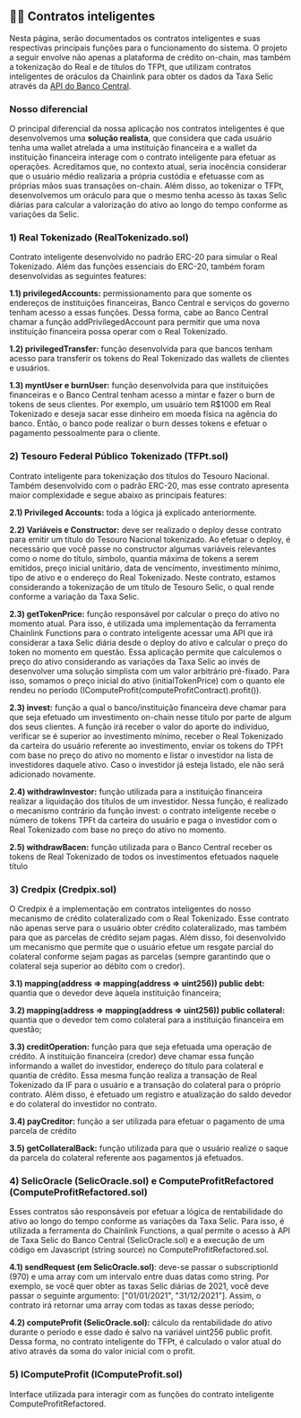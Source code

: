 ## 👩‍💻 Contratos inteligentes
Nesta página, serão documentados os contratos inteligentes e suas respectivas principais funções para o funcionamento do sistema. O projeto a seguir envolve não apenas a plataforma de crédito on-chain, mas também a tokenização do Real e de títulos do TFPt, que utilizam contratos inteligentes de oráculos da Chainlink para obter os dados da Taxa Selic através da [API do Banco Central](https://api.bcb.gov.br/dados/serie/bcdata.sgs.11/dados?formato=json).

### Nosso diferencial 
O principal diferencial da nossa aplicação nos contratos inteligentes é que desenvolvemos uma **solução realista**, que considera que cada usuário tenha uma wallet atrelada a uma instituição financeira e a wallet da instituição financeira interage com o contrato inteligente para efetuar as operações. Acreditamos que, no contexto atual, seria inocência considerar que o usuário médio realizaria a própria custódia e efetuasse com as próprias mãos suas transações on-chain. Além disso, ao tokenizar o TFPt, desenvolvemos um oráculo para que o mesmo tenha acesso às taxas Selic diárias para calcular a valorização do ativo ao longo do tempo conforme as variações da Selic.


### 1) Real Tokenizado (RealTokenizado.sol)

Contrato inteligente desenvolvido no padrão ERC-20 para simular o Real Tokenizado. Além das funções essenciais do ERC-20, também foram desenvolvidas as seguintes features:

**1.1) privilegedAccounts:** permissionamento para que somente os endereços de instituições financeiras, Banco Central e serviços do governo tenham acesso a essas funções. Dessa forma, cabe ao Banco Central chamar a função addPrivilegedAccount para permitir que uma nova instituição financeira possa operar com o Real Tokenizado.

**1.2) privilegedTransfer:** função desenvolvida para que bancos tenham acesso para transferir os tokens do Real Tokenizado das wallets de clientes e usuários.

**1.3) myntUser e burnUser:** função desenvolvida para que instituições financeiras e o Banco Central tenham acesso a mintar e fazer o burn de tokens de seus clientes. Por exemplo, um usuário tem R$1000 em Real Tokenizado e deseja sacar esse dinheiro em moeda física na agência do banco. Então, o banco pode realizar o burn desses tokens e efetuar o pagamento pessoalmente para o cliente.

 ### 2) Tesouro Federal Público Tokenizado (TFPt.sol)
 
Contrato inteligente para tokenização dos títulos do Tesouro Nacional. Também desenvolvido com o padrão ERC-20, mas esse contrato apresenta maior complexidade e segue abaixo as principais features:

**2.1) Privileged Accounts:** toda a lógica já explicado anteriormente.

**2.2) Variáveis e Constructor:** deve ser realizado o deploy desse contrato para emitir um título do Tesouro Nacional tokenizado. Ao efetuar o deploy, é necessário que você passe no constructor algumas variáveis relevantes como o nome do título, símbolo, quantia máxima de tokens a serem emitidos, preço inicial unitário, data de vencimento, investimento mínimo, tipo de ativo e o endereço do Real Tokenizado. Neste contrato, estamos considerando a tokenização de um título de Tesouro Selic, o qual rende conforme a variação da Taxa Selic.

**2.3) getTokenPrice:** função responsável por calcular o preço do ativo no momento atual. Para isso, é utilizada uma implementação da ferramenta Chainlink Functions para o contrato inteligente acessar uma API que irá considerar a taxa Selic diária desde o deploy do ativo e calcular o preço do token no momento em questão. Essa aplicação permite que calculemos o preço do ativo considerando as variações da Taxa Selic ao invés de desenvolver uma solução simplista com um valor arbitrário pré-fixado. Para isso, somamos o preço inicial do ativo (initialTokenPrice) com o quanto ele rendeu no período (IComputeProfit(computeProfitContract).profit()).

**2.3) invest:** função a qual o banco/instituição financeira deve chamar para que seja efetuado um investimento on-chain nesse título por parte de algum dos seus clientes. A função irá receber o valor do aporte do indivíduo, verificar se é superior ao investimento mínimo, receber o Real Tokenizado da carteira do usuário referente ao investimento, enviar os tokens do TPFt com base no preço do ativo no momento e listar o investidor na lista de investidores daquele ativo. Caso o investidor já esteja listado, ele não será adicionado novamente.

**2.4) withdrawInvestor:** função utilizada para a instituição financeira realizar a liquidação dos títulos de um investidor. Nessa função, é realizado o mecanismo contrário da função invest: o contrato inteligente recebe o número de tokens TPFt da carteira do usuário e paga o investidor com o Real Tokenizado com base no preço do ativo no momento.

**2.5) withdrawBacen:** função utilizada para o Banco Central receber os tokens de Real Tokenizado de todos os investimentos efetuados naquele título

 ### 3) Credpix (Credpix.sol)

 O Credpix é a implementação em contratos inteligentes do nosso mecanismo de crédito colateralizado com o Real Tokenizado. Esse contrato não apenas serve para o usuário obter crédito colateralizado, mas também para que as parcelas de crédito sejam pagas. Além disso, foi desenvolvido um mecanismo que permite que o usuário efetue um resgate parcial do colateral conforme sejam pagas as parcelas (sempre garantindo que o colateral seja superior ao débito com o credor).

**3.1) mapping(address => mapping(address => uint256)) public debt:** quantia que o devedor deve àquela instituição financeira;

**3.2) mapping(address => mapping(address => uint256)) public collateral:** quantia que o devedor tem como colateral para a instituição financeira em questão;

**3.3) creditOperation:** função para que seja efetuada uma operação de crédito. A instituição financeira (credor) deve chamar essa função informando a wallet do investidor, endereço do título para colateral e quantia de crédito. Essa mesma função realiza a transação de Real Tokenizado da IF para o usuário e a transação do colateral para o próprio contrato. Além disso, é efetuado um registro e atualização do saldo devedor e do colateral do investidor no contrato.

**3.4) payCreditor:** função a ser utilizada para efetuar o pagamento de uma parcela de crédito

**3.5) getCollateralBack:** função utilizada para que o usuário realize o saque da parcela do colateral referente aos pagamentos já efetuados.


 ### 4) SelicOracle (SelicOracle.sol) e ComputeProfitRefactored (ComputeProfitRefactored.sol)
Esses contratos são responsáveis por efetuar a lógica de rentabilidade do ativo ao longo do tempo conforme as variações da Taxa Selic. Para isso, é utilizada a ferramenta do Chainlink Functions, a qual permite o acesso à API de Taxa Selic do Banco Central (SelicOracle.sol) e a execução de um código em Javascript (string source) no ComputeProfitRefactored.sol.

**4.1) sendRequest (em SelicOracle.sol)**: deve-se passar o subscriptionId (970) e uma array com um intervalo entre duas datas como string. Por exemplo, se você quer obter as taxas Selic diárias de 2021, você deve passar o seguinte argumento: ["01/01/2021", "31/12/2021"]. Assim, o contrato irá retornar uma array com todas as taxas desse período;

**4.2) computeProfit (SelicOracle.sol):** cálculo da rentabilidade do ativo durante o período e esse dado é salvo na variável uint256 public profit. Dessa forma, no contrato inteligente do TFPt, é calculado o valor atual do ativo através da soma do valor inicial com o profit.

 ### 5) IComputeProfit (IComputeProfit.sol)
 Interface utilizada para interagir com as funções do contrato inteligente ComputeProfitRefactored.  

